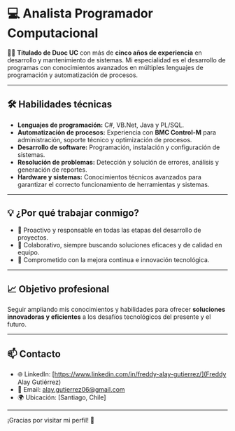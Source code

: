 # 💻 Analista Programador Computacional

👨‍🎓 **Titulado de Duoc UC** con más de **cinco años de experiencia** en desarrollo y mantenimiento de sistemas. Mi especialidad es el desarrollo de programas con conocimientos avanzados en múltiples lenguajes de programación y automatización de procesos.

---

## 🛠️ **Habilidades técnicas**
- **Lenguajes de programación:** C#, VB.Net, Java y PL/SQL.
- **Automatización de procesos:** Experiencia con **BMC Control-M** para administración, soporte técnico y optimización de procesos.
- **Desarrollo de software:** Programación, instalación y configuración de sistemas.
- **Resolución de problemas:** Detección y solución de errores, análisis y generación de reportes.
- **Hardware y sistemas:** Conocimientos técnicos avanzados para garantizar el correcto funcionamiento de herramientas y sistemas.

---

## 💡 **¿Por qué trabajar conmigo?**
- 🔧 Proactivo y responsable en todas las etapas del desarrollo de proyectos.
- 🤝 Colaborativo, siempre buscando soluciones eficaces y de calidad en equipo.
- 🚀 Comprometido con la mejora continua e innovación tecnológica.

---

## 📈 **Objetivo profesional**
Seguir ampliando mis conocimientos y habilidades para ofrecer **soluciones innovadoras y eficientes** a los desafíos tecnológicos del presente y el futuro.

---

## 📫 **Contacto**
- 🌐 LinkedIn: [https://www.linkedin.com/in/freddy-alay-gutierrez/](Freddy Alay Gutiérrez)
- 📧 Email: [alay.gutierrez06@gmail.com](mailto:alay.gutierrez06@gmail.com)
- 🌍 Ubicación: [Santiago, Chile]

---

¡Gracias por visitar mi perfil! 🚀
